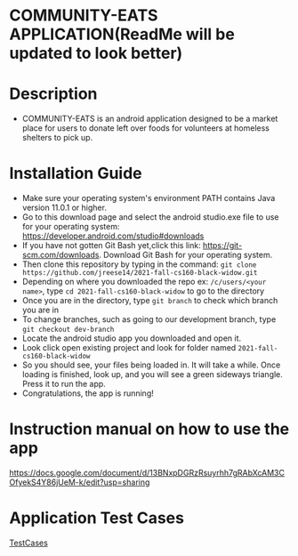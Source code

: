 # COMMUNITY-EATS APPLICATION(ReadMe will be updated to look better)
# Description
  - COMMUNITY-EATS is an android application designed to be a market place for users to donate left over foods for volunteers at homeless shelters to pick up. 
  
# Installation Guide
  - Make sure your operating system's environment PATH contains Java version 11.0.1 or higher.
  - Go to this download page and select the android studio.exe file to use for your operating system: https://developer.android.com/studio#downloads
  - If you have not gotten Git Bash yet,click this link: https://git-scm.com/downloads. Download Git Bash for your operating system.
  - Then clone this repository by typing in the command: ```git clone https://github.com/jreese14/2021-fall-cs160-black-widow.git```
  - Depending on where you downloaded the repo ex: ```/c/users/<your name>```, type ```cd 2021-fall-cs160-black-widow``` to go to the directory
  - Once you are in the directory, type ```git branch``` to check which branch you are in
  - To change branches, such as going to our development branch, type ```git checkout dev-branch```
  - Locate the android studio app you downloaded and open it.
  - Look click open existing project and look for folder named ```2021-fall-cs160-black-widow```
  - So you should see, your files being loaded in. It will take a while. Once loading is finished, look up, and you will see a green sideways triangle. Press it to run the app. 
  - Congratulations, the app is running! 
 # Instruction manual on how to use the app
https://docs.google.com/document/d/13BNxpDGRzRsuyrhh7gRAbXcAM3COfyekS4Y86jUeM-k/edit?usp=sharing

# Application Test Cases
[TestCases](https://github.com/jreese14/2021-fall-cs160-black-widow/tree/dev-branch/app/src/androidTest/java/com/example/communityeats/activities)
